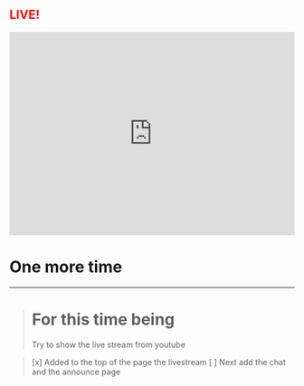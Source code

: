 <h2 style="color:red;">LIVE! </h2>
<iframe width="100%" height="360" src="https://www.youtube.com/embed/bziZbNi7QDE" frameborder="0" allow="autoplay; encrypted-media" allowfullscreen></iframe>

# One more time
***
> # For this time being
> Try to show the live stream from youtube

> [x] Added to the top of the page the livestream
> [ ] Next add the chat and the announce page
